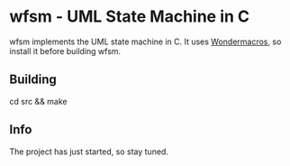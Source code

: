 # wfsm - UML State Machine in C

wfsm implements the UML state machine in C. It uses
[Wondermacros](https://github.com/plainC/wondermacros), so install it
before building wfsm.

## Building

cd src && make

## Info

The project has just started, so stay tuned.


